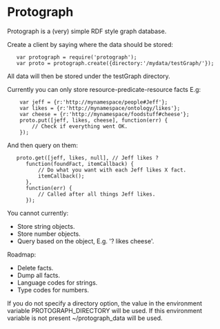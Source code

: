# Protograph

Protograph is a (very) simple RDF style graph database.

Create a client by saying where the data should be stored:
```
   var protograph = require('protograph');
   var proto = protograph.create({directory:'/mydata/testGraph/'});
```
All data will then be stored under the testGraph directory.


Currently you can only store resource-predicate-resource facts E.g:
```
    var jeff = {r:'http://mynamespace/people#Jeff'};
    var likes = {r:'http://mynamespace/ontology/likes'};
    var cheese = {r:'http://mynamespace/foodstuff#cheese'};
    proto.put([jeff, likes, cheese], function(err) {
        // Check if everything went OK.
    });
```

And then query on them:
```
   proto.get([jeff, likes, null], // Jeff likes ?
      function(foundFact, itemCallback) {
          // Do what you want with each Jeff likes X fact.
          itemCallback();
      },
      function(err) {
          // Called after all things Jeff likes.
      });
```

You cannot currently:
 * Store string objects.
 * Store number objects.
 * Query based on the object, E.g. '? likes cheese'.


Roadmap:
 * Delete facts.
 * Dump all facts.
 * Language codes for strings.
 * Type codes for numbers.

If you do not specify a directory option, the value in the environment variable PROTOGRAPH_DIRECTORY will be used.
If this environment variable is not present ~/protograph_data will be used.
